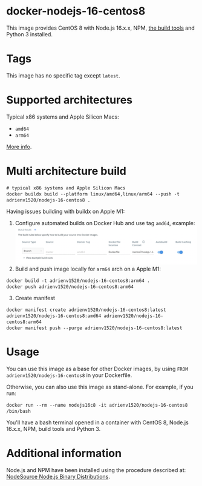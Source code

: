 # docker-nodejs-16-centos8
This image provides CentOS 8 with Node.js 16.x.x, NPM, [the build tools](https://linuxconfig.org/install-development-tools-on-redhat-8) and Python 3 installed.

# Tags
This image has no specific tag except `latest`.

# Supported architectures
Typical x86 systems and Apple Silicon Macs:

- `amd64`
- `arm64`

[More info](https://github.com/docker-library/official-images#architectures-other-than-amd64).

# Multi architecture build
```shell
# typical x86 systems and Apple Silicon Macs
docker buildx build --platform linux/amd64,linux/arm64 --push -t adrienv1520/nodejs-16-centos8 .
```

Having issues building with buildx on Apple M1:
1. Configure automated builds on Docker Hub and use tag `amd64`, example:
![Docker automated build example](../../docs/docker-automated-build.png "Docker automated build example")
2. Build and push image locally for `arm64` arch on a Apple M1:
```shell
docker build -t adrienv1520/nodejs-16-centos8:arm64 .
docker push adrienv1520/nodejs-16-centos8:arm64
```
3. Create manifest
```shell
docker manifest create adrienv1520/nodejs-16-centos8:latest adrienv1520/nodejs-16-centos8:amd64 adrienv1520/nodejs-16-centos8:arm64
docker manifest push --purge adrienv1520/nodejs-16-centos8:latest
```

# Usage
You can use this image as a base for other Docker images, by using `FROM adrienv1520/nodejs-16-centos8` in your Dockerfile.

Otherwise, you can also use this image as stand-alone. For example, if you run:
```shell
docker run --rm --name nodejs16c8 -it adrienv1520/nodejs-16-centos8 /bin/bash
```

You'll have a bash terminal opened in a container with CentOS 8, Node.js 16.x.x, NPM, build tools and Python 3.

# Additional information
Node.js and NPM have been installed using the procedure described at: [NodeSource Node.js Binary Distributions](https://github.com/nodesource/distributions#rpminstall).
